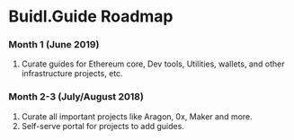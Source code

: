 # Buidl.Guide Roadmap

### Month 1 (June 2019)

1. Curate guides for Ethereum core, Dev tools, Utilities, wallets, and other infrastructure projects, etc.

### Month 2-3 (July/August 2018)

1. Curate all important projects like Aragon, 0x, Maker and more.
2. Self-serve portal for projects to add guides.
